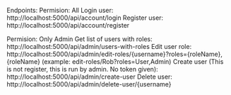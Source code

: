 Endpoints:
Permision: All
  Login user: http://localhost:5000/api/account/login
  Register user: http://localhost:5000/api/account/register
  
Permision: Only Admin
  Get list of users with roles: http://localhost:5000/api/admin/users-with-roles
  Edit user role: http://localhost:5000/api/admin/edit-roles/{username}?roles={roleName},{roleName} (example: edit-roles/Rob?roles=User,Admin)
  Create user (This is not register, this is run by admin. No token given): http://localhost:5000/api/admin/create-user
  Delete user: http://localhost:5000/api/admin/delete-user/{username}
